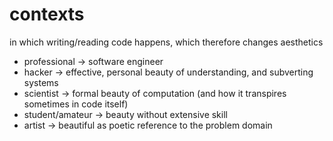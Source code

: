 # contexts

in which writing/reading code happens, which therefore changes aesthetics

- professional -> software engineer
- hacker -> effective, personal beauty of understanding, and subverting systems
- scientist -> formal beauty of computation (and how it transpires sometimes in code itself)
- student/amateur -> beauty without extensive skill
- artist -> beautiful as poetic reference to the problem domain
